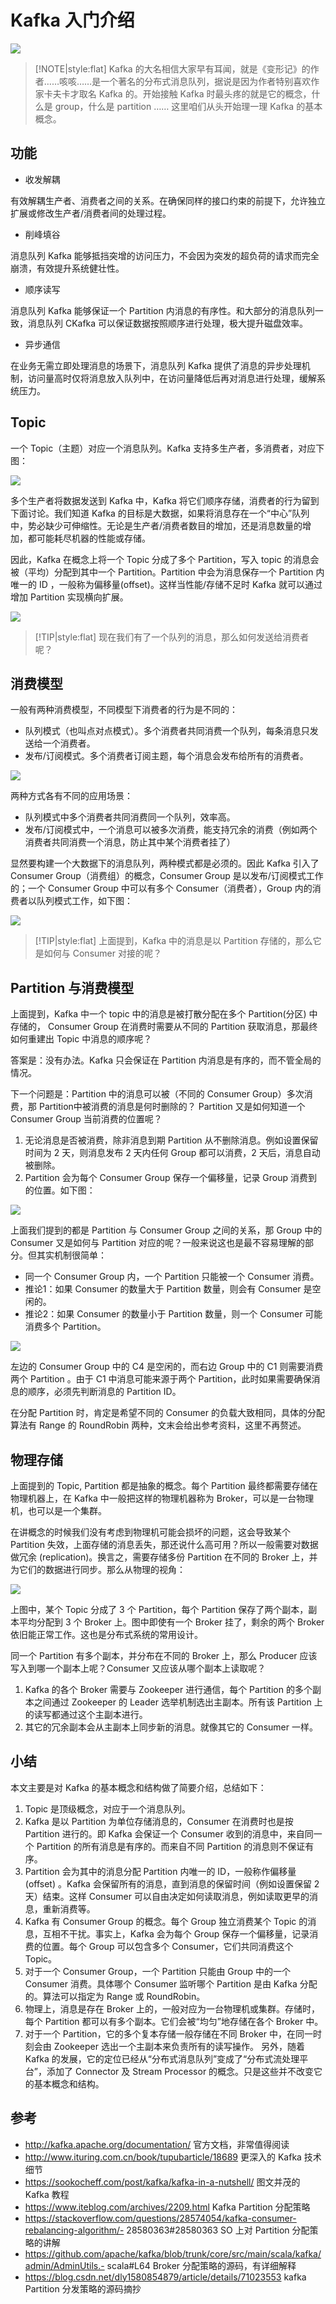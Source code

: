 

# Kafka 入门介绍

![](./cover.png)

> [!NOTE|style:flat]
> Kafka 的大名相信大家早有耳闻，就是《变形记》的作者……咳咳……是一个著名的分布式消息队列，据说是因为作者特别喜欢作家卡夫卡才取名 Kafka 的。开始接触 Kafka 时最头疼的就是它的概念，什么是 group，什么是 partition …… 这里咱们从头开始理一理 Kafka 的基本概念。


## 功能

- 收发解耦
  
有效解耦生产者、消费者之间的关系。在确保同样的接口约束的前提下，允许独立扩展或修改生产者/消费者间的处理过程。

- 削峰填谷


消息队列 Kafka 能够抵挡突增的访问压力，不会因为突发的超负荷的请求而完全崩溃，有效提升系统健壮性。

- 顺序读写


消息队列 Kafka 能够保证一个 Partition 内消息的有序性。和大部分的消息队列一致，消息队列 CKafka 可以保证数据按照顺序进行处理，极大提升磁盘效率。

- 异步通信


在业务无需立即处理消息的场景下，消息队列 Kafka 提供了消息的异步处理机制，访问量高时仅将消息放入队列中，在访问量降低后再对消息进行处理，缓解系统压力。

## Topic


一个 Topic（主题）对应一个消息队列。Kafka 支持多生产者，多消费者，对应下图：

![](./1.svg)

多个生产者将数据发送到 Kafka 中，Kafka 将它们顺序存储，消费者的行为留到下面讨论。我们知道 Kafka 的目标是大数据，如果将消息存在一个“中心”队列中，势必缺少可伸缩性。无论是生产者/消费者数目的增加，还是消息数量的增加，都可能耗尽机器的性能或存储。

因此，Kafka 在概念上将一个 Topic 分成了多个 Partition，写入 topic 的消息会被（平均）分配到其中一个 Partition。Partition 中会为消息保存一个 Partition 内唯一的 ID ，一般称为偏移量(offset)。这样当性能/存储不足时 Kafka 就可以通过增加 Partition 实现横向扩展。

![](./2.svg)

> [!TIP|style:flat]
> 现在我们有了一个队列的消息，那么如何发送给消费者呢？

## 消费模型

一般有两种消费模型，不同模型下消费者的行为是不同的：

- 队列模式（也叫点对点模式）。多个消费者共同消费一个队列，每条消息只发送给一个消费者。
- 发布/订阅模式。多个消费者订阅主题，每个消息会发布给所有的消费者。

![](./3.svg)

两种方式各有不同的应用场景：

- 队列模式中多个消费者共同消费同一个队列，效率高。
- 发布/订阅模式中，一个消息可以被多次消费，能支持冗余的消费（例如两个消费者共同消费一个消息，防止其中某个消费者挂了）


显然要构建一个大数据下的消息队列，两种模式都是必须的。因此 Kafka 引入了 Consumer Group（消费组）的概念，Consumer Group 是以发布/订阅模式工作的；一个 Consumer Group 中可以有多个 Consumer（消费者），Group 内的消费者以队列模式工作，如下图：


![](./4.svg)

> [!TIP|style:flat]
> 上面提到，Kafka 中的消息是以 Partition 存储的，那么它是如何与 Consumer 对接的呢？


## Partition 与消费模型

上面提到，Kafka 中一个 topic 中的消息是被打散分配在多个 Partition(分区) 中存储的， Consumer Group 在消费时需要从不同的 Partition 获取消息，那最终如何重建出 Topic 中消息的顺序呢？

答案是：没有办法。Kafka 只会保证在 Partition 内消息是有序的，而不管全局的情况。

下一个问题是：Partition 中的消息可以被（不同的 Consumer Group）多次消费，那 Partition中被消费的消息是何时删除的？ Partition 又是如何知道一个 Consumer Group 当前消费的位置呢？

1. 无论消息是否被消费，除非消息到期 Partition 从不删除消息。例如设置保留时间为 2 天，则消息发布 2 天内任何 Group 都可以消费，2 天后，消息自动被删除。
2. Partition 会为每个 Consumer Group 保存一个偏移量，记录 Group 消费到的位置。如下图：

![](./5.svg)


上面我们提到的都是 Partition 与 Consumer Group 之间的关系，那 Group 中的 Consumer 又是如何与 Partition 对应的呢？一般来说这也是最不容易理解的部分。但其实机制很简单：

- 同一个 Consumer Group 内，一个 Partition 只能被一个 Consumer 消费。
- 推论1：如果 Consumer 的数量大于 Partition 数量，则会有 Consumer 是空闲的。
- 推论2：如果 Consumer 的数量小于 Partition 数量，则一个 Consumer 可能消费多个 Partition。

![](./6.svg)

左边的 Consumer Group 中的 C4 是空闲的，而右边 Group 中的 C1 则需要消费两个 Partition 。由于 C1 中消息可能来源于两个 Partition，此时如果需要确保消息的顺序，必须先判断消息的 Partition ID。

在分配 Partition 时，肯定是希望不同的 Consumer 的负载大致相同，具体的分配算法有 Range 的 RoundRobin 两种，文末会给出参考资料，这里不再赘述。


## 物理存储


上面提到的 Topic, Partition 都是抽象的概念。每个 Partition 最终都需要存储在物理机器上，在 Kafka 中一般把这样的物理机器称为 Broker，可以是一台物理机，也可以是一个集群。

在讲概念的时候我们没有考虑到物理机可能会损坏的问题，这会导致某个 Partition 失效，上面存储的消息丢失，那还说什么高可用？所以一般需要对数据做冗余 (replication)。换言之，需要存储多份 Partition 在不同的 Broker 上，并为它们的数据进行同步。那么从物理的视角：

![](./7.svg)

上图中，某个 Topic 分成了 3 个 Partition，每个 Partition 保存了两个副本，副本平均分配到 3 个 Broker 上。图中即使有一个 Broker 挂了，剩余的两个 Broker 依旧能正常工作。这也是分布式系统的常用设计。

同一个 Partition 有多个副本，并分布在不同的 Broker 上，那么 Producer 应该写入到哪一个副本上呢？Consumer 又应该从哪个副本上读取呢？

1. Kafka 的各个 Broker 需要与 Zookeeper 进行通信，每个 Partition 的多个副本之间通过 Zookeeper 的 Leader 选举机制选出主副本。所有该 Partition 上的读写都通过这个主副本进行。
2. 其它的冗余副本会从主副本上同步新的消息。就像其它的 Consumer 一样。


## 小结

本文主要是对 Kafka 的基本概念和结构做了简要介绍，总结如下：

1. Topic 是顶级概念，对应于一个消息队列。
2. Kafka 是以 Partition 为单位存储消息的，Consumer 在消费时也是按 Partition 进行的。即 Kafka 会保证一个 Consumer 收到的消息中，来自同一个 Partition 的所有消息是有序的。而来自不同 Partition 的消息则不保证有序。
3. Partition 会为其中的消息分配 Partition 内唯一的 ID，一般称作偏移量(offset) 。Kafka 会保留所有的消息，直到消息的保留时间（例如设置保留 2 天）结束。这样 Consumer 可以自由决定如何读取消息，例如读取更早的消息，重新消费等。
4. Kafka 有 Consumer Group 的概念。每个 Group 独立消费某个 Topic 的消息，互相不干扰。事实上，Kafka 会为每个 Group 保存一个偏移量，记录消费的位置。每个 Group 可以包含多个 Consumer，它们共同消费这个 Topic。
5. 对于一个 Consumer Group，一个 Partition 只能由 Group 中的一个 Consumer 消费。具体哪个 Consumer 监听哪个 Partition 是由 Kafka 分配的。算法可以指定为 Range 或 RoundRobin。
6. 物理上，消息是存在 Broker 上的，一般对应为一台物理机或集群。存储时，每个 Partition 都可以有多个副本。它们会被“均匀”地存储在各个 Broker 中。
7. 对于一个 Partition，它的多个复本存储一般存储在不同 Broker 中，在同一时刻会由 Zookeeper 选出一个主副本来负责所有的读写操作。
另外，随着 Kafka 的发展，它的定位已经从“分布式消息队列”变成了“分布式流处理平台”，添加了 Connector 及 Stream Processor 的概念。只是这些并不改变它的基本概念和结构。


## 参考
- http://kafka.apache.org/documentation/ 官方文档，非常值得阅读
- http://www.ituring.com.cn/book/tupubarticle/18689 更深入的 Kafka 技术细节
- https://sookocheff.com/post/kafka/kafka-in-a-nutshell/ 图文并茂的 Kafka 教程
- https://www.iteblog.com/archives/2209.html Kafka Partition 分配策略
- https://stackoverflow.com/questions/28574054/kafka-consumer-rebalancing-algorithm/- 28580363#28580363 SO 上对 Partition 分配策略的讲解
- https://github.com/apache/kafka/blob/trunk/core/src/main/scala/kafka/admin/AdminUtils.- scala#L64 Broker 分配策略的源码，有详细解释
- https://blog.csdn.net/dly1580854879/article/details/71023553 kafka Partition 分发策略的源码摘抄